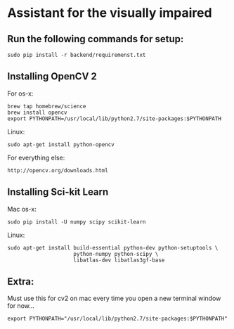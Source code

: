 Assistant for the visually impaired
===================================

Run the following commands for setup:
---
```
sudo pip install -r backend/requiremenst.txt
```

Installing OpenCV 2
---
For os-x:
```
brew tap homebrew/science
brew install opencv
export PYTHONPATH=/usr/local/lib/python2.7/site-packages:$PYTHONPATH
```
Linux:
```
sudo apt-get install python-opencv
```
For everything else:
```
http://opencv.org/downloads.html
```
Installing Sci-kit Learn
---
Mac os-x:
```
sudo pip install -U numpy scipy scikit-learn
```
Linux:
```
sudo apt-get install build-essential python-dev python-setuptools \
                     python-numpy python-scipy \
                     libatlas-dev libatlas3gf-base
```
Extra:
---
Must use this for cv2 on mac every time you open a new terminal window for now...
```
export PYTHONPATH="/usr/local/lib/python2.7/site-packages:$PYTHONPATH"
```
